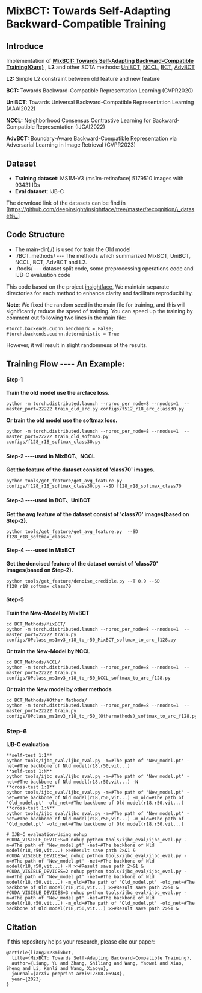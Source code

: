 
# MixBCT: Towards Self-Adapting Backward-Compatible Training

## Introduce

Implementation of **[MixBCT: Towards Self-Adapting Backward-Compatible Training(Ours)](https://arxiv.org/abs/2308.06948)** , **L2** and other SOTA methods: [UniBCT](https://arxiv.org/abs/2203.01583), [NCCL](https://ojs.aaai.org/index.php/AAAI/article/view/20175), [BCT](http://openaccess.thecvf.com/content_CVPR_2020/html/Shen_Towards_Backward-Compatible_Representation_Learning_CVPR_2020_paper.html), [AdvBCT](https://openaccess.thecvf.com/content/CVPR2023/html/Pan_Boundary-Aware_Backward-Compatible_Representation_via_Adversarial_Learning_in_Image_Retrieval_CVPR_2023_paper.html)

**L2:**     Simple L2 constraint between old feature and new feature

**BCT:**    Towards Backward-Compatible Representation Learning (CVPR2020) 

**UniBCT:** Towards Universal Backward-Compatible Representation Learning (AAAI2022)

**NCCL:**   Neighborhood Consensus Contrastive Learning for Backward-Compatible Representation (IJCAI2022)

**AdvBCT:** Boundary-Aware Backward-Compatible Representation via Adversarial Learning in Image Retrieval (CVPR2023)

## Dataset

* **Training dataset**: MS1M-V3 (ms1m-retinaface)    5179510 images with 93431 IDs 
* **Eval dataset**: IJB-C
  
The download link of the datasets can be find in [https://github.com/deepinsight/insightface/tree/master/recognition/\_datasets\_]


## Code Structure

* The main-dir(./) is used for train the Old model
* ./BCT_methods/  --- The methods which summarized MixBCT, UniBCT, NCCL, BCT, AdvBCT and L2. 
* ./tools/        --- dataset split code, some preprocessing operations code and IJB-C evaluation code

This code based on the project [insightface](https://github.com/deepinsight/insightface), We maintain separate directories for each method to enhance clarity and facilitate reproducibility.


**Note**: We fixed the random seed in the main file for training, and this will significantly reduce the speed of training. You can speed up the training by comment out following two lines in the main file:
```
#torch.backends.cudnn.benchmark = False;
#torch.backends.cudnn.deterministic = True
```
However, it will result in slight randomness of the results.


## Training Flow ---- An Example:

#### Step-1
**Train the old model use the arcface loss.**
```
python -m torch.distributed.launch --nproc_per_node=8 --nnodes=1  --master_port=22222 train_old_arc.py configs/f512_r18_arc_class30.py
```
**Or train the old model use the softmax loss.**
```
python -m torch.distributed.launch --nproc_per_node=8 --nnodes=1  --master_port=22222 train_old_softmax.py configs/f128_r18_softmax_class30.py
```
#### Step-2   ----used in MixBCT、NCCL
**Get the feature of the dataset consist of 'class70' images.**  
```
python tools/get_feature/get_avg_feature.py configs/f128_r18_softmax_class30.py --SD f128_r18_softmax_class70
```
#### Step-3   ----used in BCT、UniBCT
**Get the avg feature of the dataset consist of 'class70' images(based on Step-2).**  
```
python tools/get_feature/get_avg_feature.py  --SD f128_r18_softmax_class70
```
#### Step-4   ----used in MixBCT
**Get the denoised feature of the dataset consist of 'class70' images(based on Step-2).** 
```
python tools/get_feature/denoise_credible.py --T 0.9 --SD f128_r18_softmax_class70
```
#### Step-5  
**Train the New-Model by MixBCT**
```
cd BCT_Methods/MixBCT/
python -m torch.distributed.launch --nproc_per_node=8 --nnodes=1  --master_port=22222 train.py configs/OPclass_ms1mv3_r18_to_r50_MixBCT_softmax_to_arc_f128.py
```
**Or train the New-Model by NCCL**
```
cd BCT_Methods/NCCL/
python -m torch.distributed.launch --nproc_per_node=8 --nnodes=1  --master_port=22222 train.py configs/OPclass_ms1mv3_r18_to_r50_NCCL_softmax_to_arc_f128.py
```
**Or train the New model by other methods**
```
cd BCT_Methods/#Other Methods/
python -m torch.distributed.launch --nproc_per_node=8 --nnodes=1  --master_port=22222 train.py configs/OPclass_ms1mv3_r18_to_r50_(Othermethods)_softmax_to_arc_f128.py
```
### Step-6
**IJB-C evaluation**
```
**self-test 1:1**
python tools/ijbc_eval/ijbc_eval.py -m=#The path of 'New_model.pt' -net=#The backbone of Nld model(r18,r50,vit...) 
**self-test 1:N**
python tools/ijbc_eval/ijbc_eval.py -m=#The path of 'New_model.pt' -net=#The backbone of Nld model(r18,r50,vit...) -N 
**cross-test 1:1**
python tools/ijbc_eval/ijbc_eval.py -m=#The path of 'New_model.pt' -net=#The backbone of Nld model(r18,r50,vit...) -m_old=#The path of 'Old_model.pt' -old_net=#The backbone of Old model(r18,r50,vit...) 
**cross-test 1:N**
python tools/ijbc_eval/ijbc_eval.py -m=#The path of 'New_model.pt' -net=#The backbone of Nld model(r18,r50,vit...) -m_old=#The path of 'Old_model.pt' -old_net=#The backbone of Old model(r18,r50,vit...) 

# IJB-C evaluation-Using nohup
#CUDA_VISIBLE_DEVICES=0 nohup python tools/ijbc_eval/ijbc_eval.py -m=#The path of 'New_model.pt' -net=#The backbone of Nld model(r18,r50,vit...) >>#Result save path 2>&1 &
#CUDA_VISIBLE_DEVICES=1 nohup python tools/ijbc_eval/ijbc_eval.py -m=#The path of 'New_model.pt' -net=#The backbone of Nld model(r18,r50,vit...) -N >>#Result save path 2>&1 &
#CUDA_VISIBLE_DEVICES=2 nohup python tools/ijbc_eval/ijbc_eval.py -m=#The path of 'New_model.pt' -net=#The backbone of Nld model(r18,r50,vit...) -m_old=#The path of 'Old_model.pt' -old_net=#The backbone of Old model(r18,r50,vit...) >>#Result save path 2>&1 &
#CUDA_VISIBLE_DEVICES=3 nohup python tools/ijbc_eval/ijbc_eval.py -m=#The path of 'New_model.pt' -net=#The backbone of Nld model(r18,r50,vit...) -m_old=#The path of 'Old_model.pt' -old_net=#The backbone of Old model(r18,r50,vit...) >>#Result save path 2>&1 &
```

## Citation
If this repository helps your research, please cite our paper:

```
@article{liang2023mixbct,
  title={MixBCT: Towards Self-Adapting Backward-Compatible Training},
  author={Liang, Yu and Zhang, Shiliang and Wang, Yaowei and Xiao, Sheng and Li, Kenli and Wang, Xiaoyu},
  journal={arXiv preprint arXiv:2308.06948},
  year={2023}
}
```
